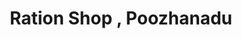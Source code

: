 ---
title: "Ration Shop , Poozhanadu"
url: /trivandrum/ration-shop-poozhanadu/
shop: convenience
---